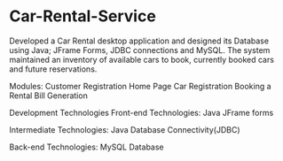 # Car-Rental-Service
Developed a Car Rental desktop application and designed its Database using Java; JFrame Forms, JDBC connections and MySQL.
The system maintained an inventory of available cars to book, currently booked cars and future reservations.

Modules:
Customer Registration
Home Page
Car Registration
Booking a Rental
Bill Generation

Development Technologies
Front-end Technologies:
Java JFrame forms

Intermediate Technologies:
Java Database Connectivity(JDBC)

Back-end Technologies:
MySQL Database
